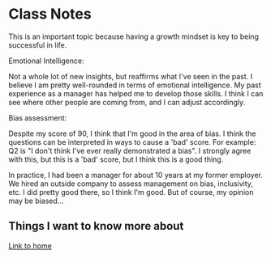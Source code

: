 # Class Notes

This is an important topic because having a growth mindset is key to being successful in life.

Emotional Intelligence:

Not a whole lot of new insights, but reaffirms what I've seen in the past.  I believe I am pretty well-rounded in terms of emotional intelligence.  My past experience as a manager has helped me to develop those skills.  I think I can see where other people are coming from, and I can adjust accordingly.

Bias assessment:

Despite my score of 90, I think that I'm good in the area of bias.  I think the questions can be interpreted in ways to cause a 'bad' score.  For example: Q2 is "I don't think I've ever really demonstrated a bias".  I strongly agree with this, but this is a 'bad' score, but I think this is a good thing.

In practice, I had been a manager for about 10 years at my former employer.  We hired an outside company to assess management on bias, inclusivity, etc.  I did pretty good there, so I think I'm good.  But of course, my opinion may be biased...

## Things I want to know more about

[Link to home](https://mikeshen7.github.io/reading-notes)
